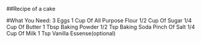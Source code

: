 ##Recipe of a cake

#What You Need:
3 Eggs
1 Cup Of All Purpose Flour
1/2 Cup Of Sugar
1/4 Cup Of Butter
1 Tbsp Baking Powder
1/2 Tsp Baking Soda
Pinch Of Salt
1/4 Cup Of Milk
1 Tsp Vanilla Essense(optional)
